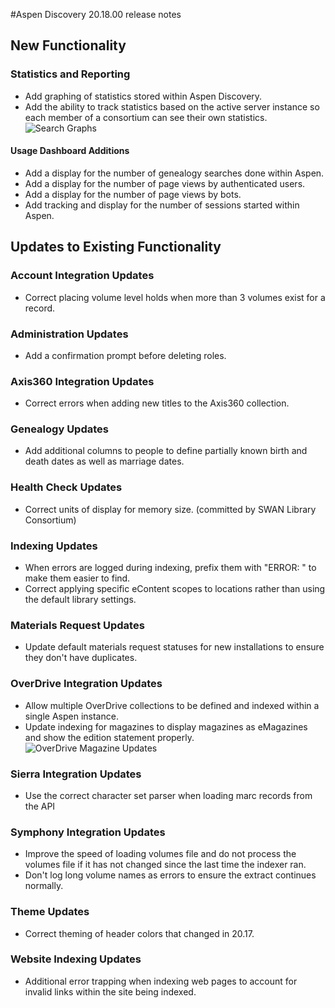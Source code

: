#Aspen Discovery 20.18.00 release notes
## New Functionality
### Statistics and Reporting
- Add graphing of statistics stored within Aspen Discovery.
- Add the ability to track statistics based on the active server instance so each member of a consortium can see their own statistics.
  ![Search Graphs](/release_notes/images/20_18_00_search_graphs.png)
  
#### Usage Dashboard Additions  
- Add a display for the number of genealogy searches done within Aspen. 
- Add a display for the number of page views by authenticated users. 
- Add a display for the number of page views by bots. 
- Add tracking and display for the number of sessions started within Aspen. 

## Updates to Existing Functionality
### Account Integration Updates
- Correct placing volume level holds when more than 3 volumes exist for a record. 

### Administration Updates
- Add a confirmation prompt before deleting roles. 

### Axis360 Integration Updates
- Correct errors when adding new titles to the Axis360 collection. 

### Genealogy Updates
- Add additional columns to people to define partially known birth and death dates as well as marriage dates. 

### Health Check Updates
- Correct units of display for memory size. (committed by SWAN Library Consortium)

### Indexing Updates
- When errors are logged during indexing, prefix them with "ERROR: " to make them easier to find. 
- Correct applying specific eContent scopes to locations rather than using the default library settings.

### Materials Request Updates
- Update default materials request statuses for new installations to ensure they don't have duplicates.  

### OverDrive Integration Updates
- Allow multiple OverDrive collections to be defined and indexed within a single Aspen instance.
- Update indexing for magazines to display magazines as eMagazines and show the edition statement properly.
  ![OverDrive Magazine Updates](/release_notes/images/20_18_00_OverDrive_Magazine_updates.png)

### Sierra Integration Updates
- Use the correct character set parser when loading marc records from the API

### Symphony Integration Updates
- Improve the speed of loading volumes file and do not process the volumes file if it has not changed since the last time the indexer ran. 
- Don't log long volume names as errors to ensure the extract continues normally. 

### Theme Updates
- Correct theming of header colors that changed in 20.17.

### Website Indexing Updates
- Additional error trapping when indexing web pages to account for invalid links within the site being indexed.
